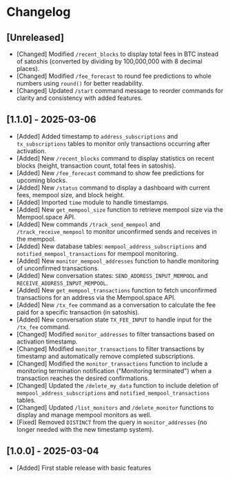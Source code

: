 # Changelog

## [Unreleased]
- [Changed] Modified `/recent_blocks` to display total fees in BTC instead of satoshis (converted by dividing by 100,000,000 with 8 decimal places).
- [Changed] Modified `/fee_forecast` to round fee predictions to whole numbers using `round()` for better readability.
- [Changed] Updated `/start` command message to reorder commands for clarity and consistency with added features.

## [1.1.0] - 2025-03-06
- [Added] Added timestamp to `address_subscriptions` and `tx_subscriptions` tables to monitor only transactions occurring after activation.
- [Added] New `/recent_blocks` command to display statistics on recent blocks (height, transaction count, total fees in satoshis).
- [Added] New `/fee_forecast` command to show fee predictions for upcoming blocks.
- [Added] New `/status` command to display a dashboard with current fees, mempool size, and block height.
- [Added] Imported `time` module to handle timestamps.
- [Added] New `get_mempool_size` function to retrieve mempool size via the Mempool.space API.
- [Added] New commands `/track_send_mempool` and `/track_receive_mempool` to monitor unconfirmed sends and receives in the mempool.
- [Added] New database tables: `mempool_address_subscriptions` and `notified_mempool_transactions` for mempool monitoring.
- [Added] New `monitor_mempool_addresses` function to handle monitoring of unconfirmed transactions.
- [Added] New conversation states: `SEND_ADDRESS_INPUT_MEMPOOL` and `RECEIVE_ADDRESS_INPUT_MEMPOOL`.
- [Added] New `get_mempool_transactions` function to fetch unconfirmed transactions for an address via the Mempool.space API.
- [Added] New `/tx_fee` command as a conversation to calculate the fee paid for a specific transaction (in satoshis).
- [Added] New conversation state `TX_FEE_INPUT` to handle input for the `/tx_fee` command.
- [Changed] Modified `monitor_addresses` to filter transactions based on activation timestamp.
- [Changed] Modified `monitor_transactions` to filter transactions by timestamp and automatically remove completed subscriptions.
- [Changed] Modified the `monitor_transactions` function to include a monitoring termination notification ("Monitoring terminated") when a transaction reaches the desired confirmations.
- [Changed] Updated the `/delete_my_data` function to include deletion of `mempool_address_subscriptions` and `notified_mempool_transactions` tables.
- [Changed] Updated `/list_monitors` and `/delete_monitor` functions to display and manage mempool monitors as well.
- [Fixed] Removed `DISTINCT` from the query in `monitor_addresses` (no longer needed with the new timestamp system).

## [1.0.0] - 2025-03-04
- [Added] First stable release with basic features
